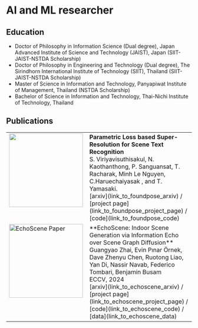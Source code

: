 # AI and ML researcher

## Education 
 - Doctor of Philosophy in Information Science (Dual degree), Japan Advanced Institute of Science and Technology (JAIST), Japan (SIIT-JAIST-NSTDA Scholarship)
 - Doctor of Philosophy in Engineering and Technology (Dual degree), The Sirindhorn International Institute of Technology (SIIT), Thailand (SIIT-JAIST-NSTDA Scholarship)
- Master of Science in Information and Technology, Panyapiwat Institute of Management, Thailand (NSTDA Scholarship)
- Bachelor of Science in Information and Technology, Thai-Nichi Institute of Technology, Thailand

## Publications
<table>
  <tr>
    <td valign="top" width="30%" style="padding-right: 10px;">
      <img src="https://supattavir.github.io/asset/image/Parametric_SR_thumb.png" width="200">
    </td>
    <td valign="top" width="70%">
      <b>Parametric Loss based Super-Resolution for Scene Text Recognition</b><br>
      S. Viriyavisuthisakul, N. Kaothanthong, P. Sanguansat, T. Racharak, Minh Le Nguyen, C.Haruechaiyasak , and T. Yamasaki.<br>
      [arxiv](link_to_foundpose_arxiv) / [project page](link_to_foundpose_project_page) / [code](link_to_foundpose_code)
    </td>
  </tr>
  <tr>
    <td valign="top" width="30%" style="padding-right: 10px;">
      <img src="link_to_echoscene_image.png" alt="EchoScene Paper" width="200">
    </td>
    <td valign="top" width="70%">
      **EchoScene: Indoor Scene Generation via Information Echo over Scene Graph Diffusion**<br>
      Guangyao Zhai, Evin Pınar Örnek, Dave Zhenyu Chen, Ruotong Liao, Yan Di, Nassir Navab, Federico Tombari, Benjamin Busam<br>
      ECCV, 2024<br>
      [arxiv](link_to_echoscene_arxiv) / [project page](link_to_echoscene_project_page) / [code](link_to_echoscene_code) / [data](link_to_echoscene_data)
    </td>
  </tr>
</table>

<br>



